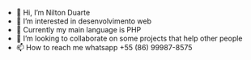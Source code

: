 - 👋 Hi, I’m Nilton Duarte
- 👀 I’m interested in desenvolvimento web
- 🌱 Currently my main language is PHP
- 💞️ I’m looking to collaborate on some projects that help other people
- 📫 How to reach me whatsapp +55 (86) 99987-8575

<!---
Nilton-hub/Nilton-hub is a ✨ special ✨ repository because its `README.md` (this file) appears on your GitHub profile.
You can click the Preview link to take a look at your changes.
--->
